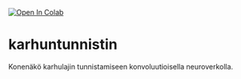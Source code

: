 <a href="https://colab.research.google.com/github/plassi/karhuntunnistin/blob/main/konenako_v1_0_clean.ipynb" target="_parent"><img src="https://camo.githubusercontent.com/52feade06f2fecbf006889a904d221e6a730c194/68747470733a2f2f636f6c61622e72657365617263682e676f6f676c652e636f6d2f6173736574732f636f6c61622d62616467652e737667" alt="Open In Colab" data-canonical-src="https://colab.research.google.com/assets/colab-badge.svg"></a>

# karhuntunnistin
Konenäkö karhulajin tunnistamiseen konvoluutioisella neuroverkolla.
